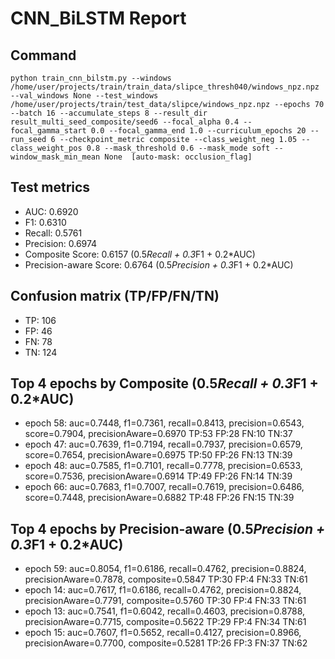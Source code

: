 # CNN_BiLSTM Report

## Command
```
python train_cnn_bilstm.py --windows /home/user/projects/train/train_data/slipce_thresh040/windows_npz.npz --val_windows None --test_windows /home/user/projects/train/test_data/slipce/windows_npz.npz --epochs 70 --batch 16 --accumulate_steps 8 --result_dir result_multi_seed_composite/seed6 --focal_alpha 0.4 --focal_gamma_start 0.0 --focal_gamma_end 1.0 --curriculum_epochs 20 --run_seed 6 --checkpoint_metric composite --class_weight_neg 1.05 --class_weight_pos 0.8 --mask_threshold 0.6 --mask_mode soft --window_mask_min_mean None  [auto-mask: occlusion_flag]
```

## Test metrics
- AUC: 0.6920
- F1: 0.6310
- Recall: 0.5761
- Precision: 0.6974
- Composite Score: 0.6157 (0.5*Recall + 0.3*F1 + 0.2*AUC)
- Precision-aware Score: 0.6764 (0.5*Precision + 0.3*F1 + 0.2*AUC)
## Confusion matrix (TP/FP/FN/TN)
- TP: 106
- FP: 46
- FN: 78
- TN: 124

## Top 4 epochs by Composite (0.5*Recall + 0.3*F1 + 0.2*AUC)
- epoch 58: auc=0.7448, f1=0.7361, recall=0.8413, precision=0.6543, score=0.7904, precisionAware=0.6970  TP:53 FP:28 FN:10 TN:37
- epoch 47: auc=0.7639, f1=0.7194, recall=0.7937, precision=0.6579, score=0.7654, precisionAware=0.6975  TP:50 FP:26 FN:13 TN:39
- epoch 48: auc=0.7585, f1=0.7101, recall=0.7778, precision=0.6533, score=0.7536, precisionAware=0.6914  TP:49 FP:26 FN:14 TN:39
- epoch 66: auc=0.7683, f1=0.7007, recall=0.7619, precision=0.6486, score=0.7448, precisionAware=0.6882  TP:48 FP:26 FN:15 TN:39

## Top 4 epochs by Precision-aware (0.5*Precision + 0.3*F1 + 0.2*AUC)
- epoch 59: auc=0.8054, f1=0.6186, recall=0.4762, precision=0.8824, precisionAware=0.7878, composite=0.5847  TP:30 FP:4 FN:33 TN:61
- epoch 14: auc=0.7617, f1=0.6186, recall=0.4762, precision=0.8824, precisionAware=0.7791, composite=0.5760  TP:30 FP:4 FN:33 TN:61
- epoch 13: auc=0.7541, f1=0.6042, recall=0.4603, precision=0.8788, precisionAware=0.7715, composite=0.5622  TP:29 FP:4 FN:34 TN:61
- epoch 15: auc=0.7607, f1=0.5652, recall=0.4127, precision=0.8966, precisionAware=0.7700, composite=0.5281  TP:26 FP:3 FN:37 TN:62
